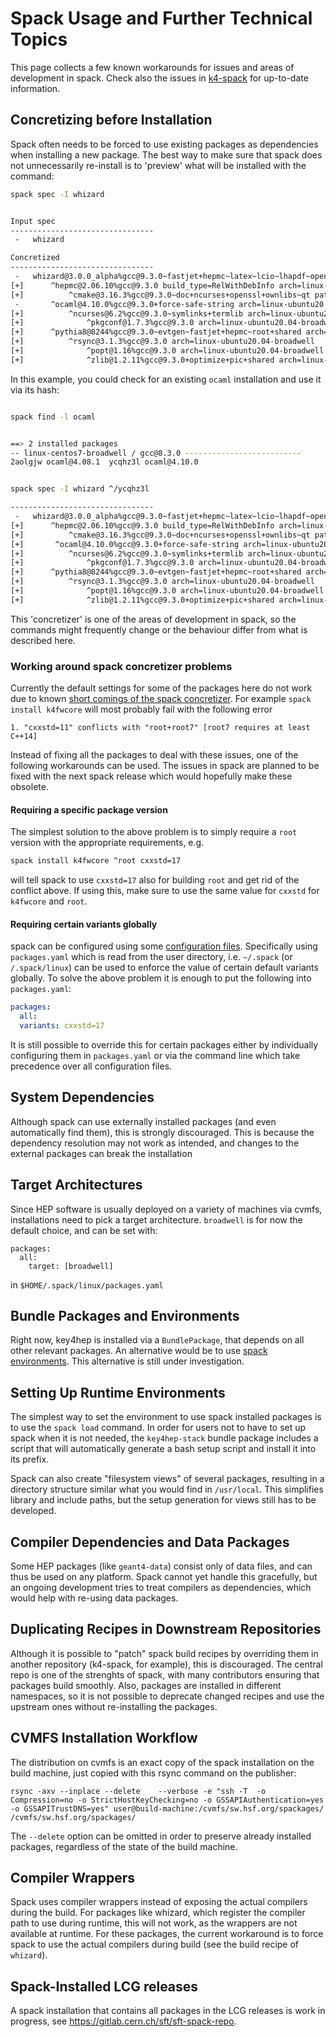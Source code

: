 
# Spack Usage and Further Technical Topics

This page collects a few known workarounds for issues and areas of development in spack.
Check also the issues in [k4-spack](https://github.com/key4hep/k4-spack/issues) for up-to-date information.


## Concretizing before Installation

Spack often needs to be forced to use existing packages as dependencies when installing a new package.
The best way to make sure that spack does not unnecessarily re-install is to 'preview' what will be installed with the command:

```bash
spack spec -I whizard
```

```bash

Input spec
--------------------------------
 -   whizard

Concretized
--------------------------------
 -   whizard@3.0.0_alpha%gcc@9.3.0~fastjet+hepmc~latex~lcio~lhapdf~openmp+pythia8 arch=linux-ubuntu20.04-broadwell
[+]      ^hepmc@2.06.10%gcc@9.3.0 build_type=RelWithDebInfo arch=linux-ubuntu20.04-broadwell
[+]          ^cmake@3.16.3%gcc@9.3.0~doc+ncurses+openssl+ownlibs~qt patches=1c540040c7e203dd8e27aa20345ecb07fe06570d56410a24a266ae570b1c4c39 arch=linux-ubuntu20.04-broadwell
 -       ^ocaml@4.10.0%gcc@9.3.0+force-safe-string arch=linux-ubuntu20.04-broadwell
[+]          ^ncurses@6.2%gcc@9.3.0~symlinks+termlib arch=linux-ubuntu20.04-broadwell
[+]              ^pkgconf@1.7.3%gcc@9.3.0 arch=linux-ubuntu20.04-broadwell
[+]      ^pythia8@8244%gcc@9.3.0~evtgen~fastjet+hepmc~root+shared arch=linux-ubuntu20.04-broadwell
[+]          ^rsync@3.1.3%gcc@9.3.0 arch=linux-ubuntu20.04-broadwell
[+]              ^popt@1.16%gcc@9.3.0 arch=linux-ubuntu20.04-broadwell
[+]              ^zlib@1.2.11%gcc@9.3.0+optimize+pic+shared arch=linux-ubuntu20.04-broadwell


```
In this example, you could check for an existing `ocaml` installation and use it via its hash:

```bash

spack find -l ocaml
```

```bash

==> 2 installed packages
-- linux-centos7-broadwell / gcc@8.3.0 --------------------------
2aolgjw ocaml@4.08.1  ycqhz3l ocaml@4.10.0
```

```bash

spack spec -I whizard ^/ycqhz3l

--------------------------------
 -   whizard@3.0.0_alpha%gcc@9.3.0~fastjet+hepmc~latex~lcio~lhapdf~openmp+pythia8 arch=linux-ubuntu20.04-broadwell
[+]      ^hepmc@2.06.10%gcc@9.3.0 build_type=RelWithDebInfo arch=linux-ubuntu20.04-broadwell
[+]          ^cmake@3.16.3%gcc@9.3.0~doc+ncurses+openssl+ownlibs~qt patches=1c540040c7e203dd8e27aa20345ecb07fe06570d56410a24a266ae570b1c4c39 arch=linux-ubuntu20.04-broadwell
[+]       ^ocaml@4.10.0%gcc@9.3.0+force-safe-string arch=linux-ubuntu20.04-broadwell
[+]          ^ncurses@6.2%gcc@9.3.0~symlinks+termlib arch=linux-ubuntu20.04-broadwell
[+]              ^pkgconf@1.7.3%gcc@9.3.0 arch=linux-ubuntu20.04-broadwell
[+]      ^pythia8@8244%gcc@9.3.0~evtgen~fastjet+hepmc~root+shared arch=linux-ubuntu20.04-broadwell
[+]          ^rsync@3.1.3%gcc@9.3.0 arch=linux-ubuntu20.04-broadwell
[+]              ^popt@1.16%gcc@9.3.0 arch=linux-ubuntu20.04-broadwell
[+]              ^zlib@1.2.11%gcc@9.3.0+optimize+pic+shared arch=linux-ubuntu20.04-broadwell

```

This 'concretizer' is one of the areas of development in spack, so the commands might frequently change or the behaviour differ from what is described here.



### Working around spack concretizer problems

Currently the default settings for some of the packages here do not work due to
known [short comings of the spack
concretizer](https://spack.readthedocs.io/en/latest/known_issues.html#variants-are-not-properly-forwarded-to-dependencies).
For example `spack install k4fwcore` will most probably fail with the following error

```
1. "cxxstd=11" conflicts with "root+root7" [root7 requires at least C++14]
```

Instead of fixing all the packages to deal with these issues, one of the
following workarounds can be used. The issues in spack are planned to be fixed
with the next spack release which would hopefully make these obsolete.

#### Requiring a specific package version

The simplest solution to the above problem is to simply require a `root` version
with the appropriate requirements, e.g.

```bash
spack install k4fwcore ^root cxxstd=17
```

will tell spack to use `cxxstd=17` also for building `root` and get rid of the
conflict above. If using this, make sure to use the same value for `cxxstd` for
`k4fwcore` and `root`.

#### Requiring certain variants globally

spack can be configured using some [configuration
files](https://spack.readthedocs.io/en/latest/configuration.html). Specifically
using `packages.yaml` which is read from the user directory, i.e. `~/.spack` (or
`/.spack/linux`) can be used to enforce the value of certain default variants
globally. To solve the above problem it is enough to put the following into
`packages.yaml`:

```yaml
packages:
  all:
  variants: cxxstd=17
  ```

It is still possible to override this for certain packages either by
individually configuring them in `packages.yaml` or via the command line which
take precedence over all configuration files.





## System Dependencies

Although spack can use externally installed packages (and even automatically find them), this is strongly discouraged.
This is because the dependency resolution may not work as intended, and changes to the external packages can break the installation


## Target Architectures

Since HEP software is usually deployed on a variety of machines via cvmfs, installations need to pick a target architecture. `broadwell` is for now the default choice, and can be set with:

```
packages:
  all:
    target: [broadwell]
```

in `$HOME/.spack/linux/packages.yaml`




## Bundle Packages and Environments

Right now, key4hep is installed via a `BundlePackage`, that depends on all other relevant packages.
An alternative would be to use [spack environments](https://spack-tutorial.readthedocs.io/en/latest/tutorial_environments.html#creating-and-activating-environments). This alternative is still under investigation.


## Setting Up Runtime Environments 

The simplest way to set the environment to use spack installed packages is to use the `spack load` command.
In order for users not to have to set up spack when it is not needed, the `key4hep-stack` bundle package includes a script that will automatically generate a bash setup script and install it into its prefix.

Spack can also create "filesystem views" of several packages, resulting in a directory structure similar what you would find in `/usr/local`.
This simplifies library and include paths, but the setup generation for views still has to be developed.

## Compiler Dependencies and Data Packages

Some HEP packages (like `geant4-data`) consist only of data files, and can thus be used on any platform.
Spack cannot yet handle this gracefully, but an ongoing development tries to treat compilers as dependencies, which would help with re-using data packages.


## Duplicating Recipes in Downstream Repositories

Although it is possible to "patch" spack build recipes by overriding them in another repository (k4-spack, for example), this is discouraged.
The central repo is one of the strenghts of spack, with many contributors ensuring that packages build smoothly.
Also, packages are installed in different namespaces, so it is not possible to deprecate changed recipes and use the upstream ones without re-installing the packages.


## CVMFS Installation Workflow

The distribution on cvmfs is an exact copy of the spack installation on the build machine, just copied with this rsync command on the publisher:

```
rsync -axv --inplace --delete    --verbose -e "ssh -T  -o Compression=no -o StrictHostKeyChecking=no -o GSSAPIAuthentication=yes -o GSSAPITrustDNS=yes" user@build-machine:/cvmfs/sw.hsf.org/spackages/ /cvmfs/sw.hsf.org/spackages/
```

The `--delete` option can be omitted in order to preserve already installed packages, regardless of the state of the build machine.



## Compiler Wrappers

Spack uses compiler wrappers instead of exposing the actual compilers during the build.
For packages like whizard, which register the compiler path to use during runtime, this will not work, as the wrappers are not available at runtime.
For these packages, the current workaround is to force spack to use the actual compilers during build (see the build recipe of `whizard`).


## Spack-Installed LCG releases

A spack installation that contains all packages in the LCG releases is work in progress, see https://gitlab.cern.ch/sft/sft-spack-repo.



